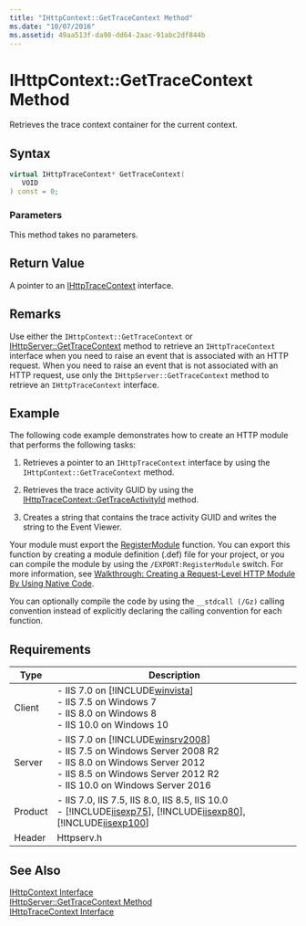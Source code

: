 ```yaml
---
title: "IHttpContext::GetTraceContext Method"
ms.date: "10/07/2016"
ms.assetid: 49aa513f-da98-dd64-2aac-91abc2df844b
---
```

# IHttpContext::GetTraceContext Method
Retrieves the trace context container for the current context.  
  
## Syntax  
  
```cpp  
virtual IHttpTraceContext* GetTraceContext(  
   VOID  
) const = 0;  
```  
  
### Parameters  
 This method takes no parameters.  
  
## Return Value  
 A pointer to an [IHttpTraceContext](../../web-development-reference/native-code-api-reference/ihttptracecontext-interface.md) interface.  
  
## Remarks  
 Use either the `IHttpContext::GetTraceContext` or [IHttpServer::GetTraceContext](../../web-development-reference/native-code-api-reference/ihttpserver-gettracecontext-method.md) method to retrieve an `IHttpTraceContext` interface when you need to raise an event that is associated with an HTTP request. When you need to raise an event that is not associated with an HTTP request, use only the `IHttpServer::GetTraceContext` method to retrieve an `IHttpTraceContext` interface.  
  
## Example  
 The following code example demonstrates how to create an HTTP module that performs the following tasks:  
  
1.  Retrieves a pointer to an `IHttpTraceContext` interface by using the `IHttpContext::GetTraceContext` method.  
  
2.  Retrieves the trace activity GUID by using the [IHttpTraceContext::GetTraceActivityId](../../web-development-reference/native-code-api-reference/ihttptracecontext-gettraceactivityid-method.md) method.  
  
3.  Creates a string that contains the trace activity GUID and writes the string to the Event Viewer.  
  
<!-- TODO: review snippet reference  [!CODE [IHttpContextGetTraceContext#1](IHttpContextGetTraceContext#1)]  -->  
  
 Your module must export the [RegisterModule](../../web-development-reference/native-code-api-reference/pfn-registermodule-function.md) function. You can export this function by creating a module definition (.def) file for your project, or you can compile the module by using the `/EXPORT:RegisterModule` switch. For more information, see [Walkthrough: Creating a Request-Level HTTP Module By Using Native Code](../../web-development-reference/native-code-development-overview/walkthrough-creating-a-request-level-http-module-by-using-native-code.md).  
  
 You can optionally compile the code by using the `__stdcall (/Gz)` calling convention instead of explicitly declaring the calling convention for each function.  
  
## Requirements  
  
|Type|Description|  
|----------|-----------------|  
|Client|-   IIS 7.0 on [!INCLUDE[winvista](../../wmi-provider/includes/winvista-md.md)]<br />-   IIS 7.5 on Windows 7<br />-   IIS 8.0 on Windows 8<br />-   IIS 10.0 on Windows 10|  
|Server|-   IIS 7.0 on [!INCLUDE[winsrv2008](../../wmi-provider/includes/winsrv2008-md.md)]<br />-   IIS 7.5 on Windows Server 2008 R2<br />-   IIS 8.0 on Windows Server 2012<br />-   IIS 8.5 on Windows Server 2012 R2<br />-   IIS 10.0 on Windows Server 2016|  
|Product|-   IIS 7.0, IIS 7.5, IIS 8.0, IIS 8.5, IIS 10.0<br />-   [!INCLUDE[iisexp75](../../web-development-reference/native-code-api-reference/includes/iisexp75-md.md)], [!INCLUDE[iisexp80](../../web-development-reference/native-code-api-reference/includes/iisexp80-md.md)], [!INCLUDE[iisexp100](../../web-development-reference/native-code-api-reference/includes/iisexp100-md.md)]|  
|Header|Httpserv.h|  
  
## See Also  
 [IHttpContext Interface](../../web-development-reference/native-code-api-reference/ihttpcontext-interface.md)   
 [IHttpServer::GetTraceContext Method](../../web-development-reference/native-code-api-reference/ihttpserver-gettracecontext-method.md)   
 [IHttpTraceContext Interface](../../web-development-reference/native-code-api-reference/ihttptracecontext-interface.md)
